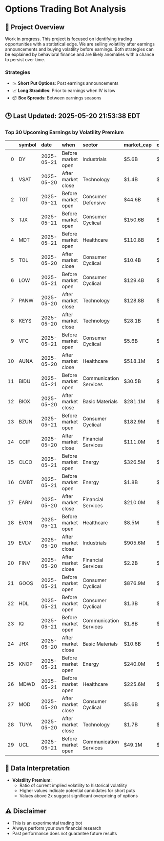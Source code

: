 # Options Trading Bot Analysis

## 🚀 Project Overview
Work in progress. This project is focused on identifying trading opportunities with a statistical edge.
We are selling volatility after earnings announcements and buying volatility before earnings.
Both strategies can be explained by behavioral finance and are likely anomalies with a chance to persist over time.

### Strategies
- 📉 **Short Put Options**: Post earnings announcements
- 📈 **Long Straddles**: Prior to earnings when IV is low
- 📦 **Box Spreads**: Between earnings seasons

## 🕒 Last Updated: 2025-05-20 21:53:38 EDT

### Top 30 Upcoming Earnings by Volatility Premium

|    | symbol   | date       | when               | sector                 | market_cap   | close   | hv_current   | iv_current   | vol_premium   |
|---:|:---------|:-----------|:-------------------|:-----------------------|:-------------|:--------|:-------------|:-------------|:--------------|
|  0 | DY       | 2025-05-21 | Before market open | Industrials            | $5.6B        | $192.12 | 37.59%       | 53.32%       | 1.42x         |
|  1 | VSAT     | 2025-05-20 | After market close | Technology             | $1.4B        | $10.71  | 71.03%       | 88.39%       | 1.24x         |
|  2 | TGT      | 2025-05-21 | Before market open | Consumer Defensive     | $44.6B       | $97.99  | 48.44%       | 55.00%       | 1.14x         |
|  3 | TJX      | 2025-05-21 | Before market open | Consumer Cyclical      | $150.6B      | $135.03 | 23.66%       | 24.86%       | 1.05x         |
|  4 | MDT      | 2025-05-21 | Before market open | Healthcare             | $110.8B      | $86.97  | 24.20%       | 25.08%       | 1.04x         |
|  5 | TOL      | 2025-05-20 | After market close | Consumer Cyclical      | $10.4B       | $106.05 | 43.42%       | 43.75%       | 1.01x         |
|  6 | LOW      | 2025-05-21 | Before market open | Consumer Cyclical      | $129.4B      | $234.43 | 31.92%       | 30.89%       | 0.97x         |
|  7 | PANW     | 2025-05-20 | After market close | Technology             | $128.8B      | $194.30 | 46.02%       | 43.42%       | 0.94x         |
|  8 | KEYS     | 2025-05-20 | After market close | Technology             | $28.1B       | $162.77 | 45.52%       | 38.64%       | 0.85x         |
|  9 | VFC      | 2025-05-21 | Before market open | Consumer Cyclical      | $5.6B        | $14.32  | 99.59%       | 77.42%       | 0.78x         |
| 10 | AUNA     | 2025-05-20 | After market close | Healthcare             | $518.1M      | $7.08   | nan%         | nan%         | nanx          |
| 11 | BIDU     | 2025-05-21 | Before market open | Communication Services | $30.5B       | $89.25  | nan%         | nan%         | nanx          |
| 12 | BIOX     | 2025-05-20 | After market close | Basic Materials        | $281.1M      | $4.76   | nan%         | nan%         | nanx          |
| 13 | BZUN     | 2025-05-21 | Before market open | Consumer Cyclical      | $182.9M      | $3.32   | nan%         | nan%         | nanx          |
| 14 | CCIF     | 2025-05-20 | After market close | Financial Services     | $111.0M      | $6.64   | nan%         | nan%         | nanx          |
| 15 | CLCO     | 2025-05-21 | Before market open | Energy                 | $326.5M      | $6.23   | nan%         | nan%         | nanx          |
| 16 | CMBT     | 2025-05-21 | Before market open | Energy                 | $1.8B        | $9.52   | nan%         | nan%         | nanx          |
| 17 | EARN     | 2025-05-20 | After market close | Financial Services     | $210.0M      | $5.62   | nan%         | nan%         | nanx          |
| 18 | EVGN     | 2025-05-21 | Before market open | Healthcare             | $8.5M        | $1.38   | nan%         | nan%         | nanx          |
| 19 | EVLV     | 2025-05-20 | After market close | Industrials            | $905.6M      | $5.74   | nan%         | nan%         | nanx          |
| 20 | FINV     | 2025-05-20 | After market close | Financial Services     | $2.2B        | $8.81   | nan%         | nan%         | nanx          |
| 21 | GOOS     | 2025-05-21 | Before market open | Consumer Cyclical      | $876.9M      | $8.99   | nan%         | nan%         | nanx          |
| 22 | HDL      | 2025-05-21 | Before market open | Consumer Cyclical      | $1.3B        | $22.27  | nan%         | nan%         | nanx          |
| 23 | IQ       | 2025-05-21 | Before market open | Communication Services | $1.8B        | $1.89   | nan%         | nan%         | nanx          |
| 24 | JHX      | 2025-05-20 | After market close | Basic Materials        | $10.6B       | $25.25  | nan%         | nan%         | nanx          |
| 25 | KNOP     | 2025-05-21 | Before market open | Energy                 | $240.0M      | $6.68   | nan%         | nan%         | nanx          |
| 26 | MDWD     | 2025-05-21 | Before market open | Healthcare             | $225.6M      | $20.51  | nan%         | nan%         | nanx          |
| 27 | MOD      | 2025-05-20 | After market close | Consumer Cyclical      | $5.6B        | $104.11 | nan%         | nan%         | nanx          |
| 28 | TUYA     | 2025-05-20 | After market close | Technology             | $1.7B        | $2.64   | nan%         | nan%         | nanx          |
| 29 | UCL      | 2025-05-21 | Before market open | Communication Services | $49.1M       | $1.34   | nan%         | nan%         | nanx          |

## 📝 Data Interpretation

- **Volatility Premium**: 
  - Ratio of current implied volatility to historical volatility
  - Higher values indicate potential candidates for short puts
  - Values above 2x suggest significant overpricing of options

## ⚠️ Disclaimer
- This is an experimental trading bot
- Always perform your own financial research
- Past performance does not guarantee future results
